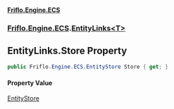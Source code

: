 #### [Friflo.Engine.ECS](index.md 'index')
### [Friflo.Engine.ECS](Friflo.Engine.ECS.md 'Friflo.Engine.ECS').[EntityLinks&lt;T&gt;](EntityLinks_T_.md 'Friflo.Engine.ECS.EntityLinks<T>')

## EntityLinks<T>.Store Property

```csharp
public Friflo.Engine.ECS.EntityStore Store { get; }
```

#### Property Value
[EntityStore](EntityStore.md 'Friflo.Engine.ECS.EntityStore')